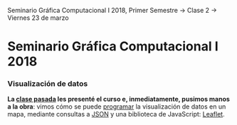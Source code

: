Seminario Gráfica Computacional I 2018, Primer Semestre → Clase 2 → Viernes 23 de marzo

# Seminario Gráfica Computacional I 2018
### Visualización de datos

**La [clase pasada](https://github.com/profesorfaco/dgp502_1/) les presenté el curso e, inmediatamente, pusimos manos a la obra**: vimos cómo se puede [programar](https://developer.mozilla.org/es/docs/Learn/Getting_started_with_the_web/JavaScript_basics) la visualización de datos en un mapa, mediante consultas a [JSON](https://www.json.org/json-es.html) y una biblioteca de JavaScript: [Leaflet](http://leafletjs.com/).
